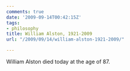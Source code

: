 ```yaml
---
comments: true
date: '2009-09-14T00:42:15Z'
tags:
- philosophy
title: William Alston, 1921-2009
url: "/2009/09/14/william-alston-1921-2009/"

---
```

<p>William Alston died today at the age of 87.</p>

